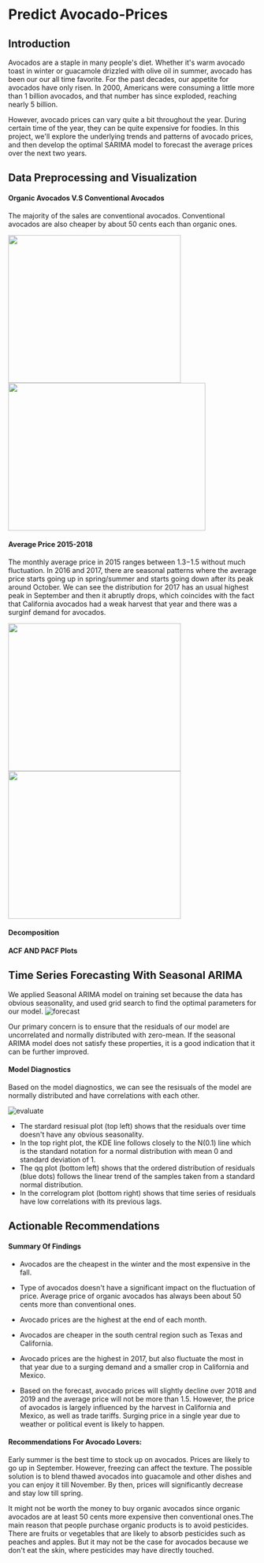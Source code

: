# Predict Avocado-Prices
## Introduction
Avocados are a staple in many people's diet. Whether it's warm avocado toast in winter or guacamole drizzled with olive oil in summer, avocado has been our our all time favorite. For the past decades, our appetite for avocados have only risen. In 2000, Americans were consuming a little more than 1 billion avocados, and that number has since exploded, reaching nearly 5 billion.

However, avocado prices can vary quite a bit throughout the year. During certain time of the year, they can be quite expensive for foodies. In this project, we'll explore the underlying trends and patterns of avocado prices, and then develop the optimal SARIMA model to forecast the average prices over the next two years.

## Data Preprocessing and Visualization

#### Organic Avocados V.S Conventional Avocados
The majority of the sales are conventional avocados. Conventional avocados are also cheaper by about 50 cents each than organic ones.

<p float="left">
   <img src="https://user-images.githubusercontent.com/57699414/78824462-9d0d2e80-799b-11ea-8a7e-a51810740708.png"
	height="300" width="350" />
   <img src="https://user-images.githubusercontent.com/57699414/78750134-da86a300-792c-11ea-9f2b-ac8ecdef1b17.png"
	height="300" width="400" />
</p>

#### Average Price 2015-2018
The monthly average price in 2015 ranges between $1.3-$1.5 without much fluctuation. In 2016 and 2017, there are seasonal patterns where the average price starts going up in spring/summer and starts going down after its peak around October. We can see the distribution for 2017 has an usual highest peak in September and then it abruptly drops, which coincides with the fact that California avocados had a weak harvest that year and there was a surginf demand for avocados.

<img src="https://user-images.githubusercontent.com/57699414/78824786-29b7ec80-799c-11ea-8808-28c6a214f771.png"
	height="300" width="350" /><img src="https://user-images.githubusercontent.com/57699414/78825141-af3b9c80-799c-11ea-9753-568cedb71cbe.png"
	height="300" width="350" />

#### Decomposition 



#### ACF AND PACF Plots

## Time Series Forecasting With Seasonal ARIMA
We applied Seasonal ARIMA model on training set because the data has obvious seasonality, and used grid search to find the optimal parameters for our model. 
![forecast](https://user-images.githubusercontent.com/57699414/78818290-aabdb680-7991-11ea-8cc4-0ef99908ff55.png)

Our primary concern is to ensure that the residuals of our model are uncorrelated and normally distributed with zero-mean. If the seasonal ARIMA model does not satisfy these properties, it is a good indication that it can be further improved.

#### Model Diagnostics
Based on the model diagnostics, we can see the resisuals of the model are normally distributed and have correlations with each other.

![evaluate](https://user-images.githubusercontent.com/57699414/78818827-80b8c400-7992-11ea-853e-4c02d17b650c.png)

- The stardard resisual plot (top left) shows that the residuals over time doesn't have any obvious seasonality.
- In the top right plot, the KDE line follows closely to the N(0.1) line which is the standard notation for a normal distribution with mean 0 and standard deviation of 1.
- The qq plot (bottom left) shows that the ordered distribution of residuals (blue dots) follows the linear trend of the samples taken from a standard normal distribution.
- In the correlogram plot (bottom right) shows that time series of residuals have low correlations with its previous lags.

## Actionable Recommendations
#### Summary Of Findings
- Avocados are the cheapest in the winter and the most expensive in the fall.

- Type of avocados doesn't have a significant impact on the fluctuation of price. Average price of organic avocados has always been about 50 cents more than conventional ones.

- Avocado prices are the highest at the end of each month.

- Avocados are cheaper in the south central region such as Texas and California.

- Avocado prices are the highest in 2017, but also fluctuate the most in that year due to a surging demand and a smaller crop in California and Mexico.

- Based on the forecast, avocado prices will slightly decline over 2018 and 2019 and the average price will not be more than 1.5. However, the price of avocados is largely influenced by the harvest in California and Mexico, as well as trade tariffs. Surging price in a single year due to weather or political event is likely to happen.

#### Recommendations For Avocado Lovers:
Early summer is the best time to stock up on avocados. Prices are likely to go up in September. However, freezing can affect the texture. The possible solution is to blend thawed avocados into guacamole and other dishes and you can enjoy it till November. By then, prices will significantly decrease and stay low till spring.

It might not be worth the money to buy organic avocados since organic avocados are at least 50 cents more expensive then conventional ones.The main reason that people purchase organic products is to avoid pesticides. There are fruits or vegetables that are likely to absorb pesticides such as peaches and apples. But it may not be the case for avocados because we don't eat the skin, where pesticides may have directly touched.
